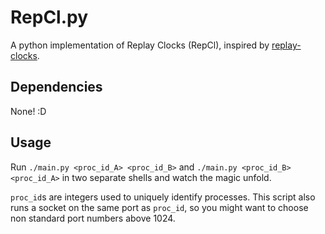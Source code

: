 # RepCl.py
A python implementation of Replay Clocks (RepCl), inspired by [replay-clocks](https://github.com/shaanzie/replay-clocks).

## Dependencies
None! :D

## Usage
Run `./main.py <proc_id_A> <proc_id_B>` and `./main.py <proc_id_B> <proc_id_A>` in two separate shells and watch the magic unfold.

`proc_id`s are integers used to uniquely identify processes. This script also runs a socket on the same port as `proc_id`, so you might want to choose non standard port numbers above 1024.
